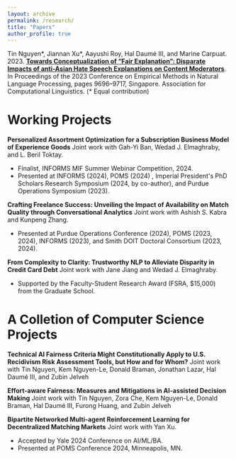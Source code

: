 ```yaml
---
layout: archive
permalink: /research/
title: "Papers"
author_profile: true
---
```


Tin Nguyen\*, Jiannan Xu\*, Aayushi Roy, Hal Daumé III, and Marine Carpuat. 2023. [**Towards Conceptualization of “Fair Explanation”: Disparate Impacts of anti-Asian Hate Speech Explanations on Content Moderators**](https://aclanthology.org/2023.emnlp-main.602). In Proceedings of the 2023 Conference on Empirical Methods in Natural Language Processing, pages 9696–9717, Singapore. Association for Computational Linguistics. (\* Equal contribution)


# Working Projects
**Personalized Assortment Optimization for a Subscription Business Model of Experience Goods** Joint work with Gah-Yi Ban, Wedad J. Elmaghraby, and L. Beril Toktay.
 * Finalist, INFORMS MIF Summer Webinar Competition, 2024.
 * Presented at INFORMS (2024), POMS (2024) , Imperial President's PhD Scholars Research Symposium (2024, by co-author), and Purdue Operations Symposium (2023). 

**Crafting Freelance Success: Unveiling the Impact of Availability on Match Quality through Conversational Analytics** Joint work with Ashish S. Kabra and Kunpeng Zhang.
 * Presented at Purdue Operations Conference (2024), POMS (2023, 2024), INFORMS (2023), and Smith DOIT Doctoral Consortium (2023, 2024).

**From Complexity to Clarity: Trustworthy NLP to Alleviate Disparity in Credit Card Debt** Joint work with Jane Jiang and Wedad J. Elmaghraby.
 * Supported by the Faculty-Student Research Award (FSRA, $15,000) from the Graduate School.

# A Colletion of Computer Science Projects

**Technical AI Fairness Criteria Might Constitutionally Apply to U.S. Recidivism Risk Assessment Tools, but How and for Whom?** Joint work with Tin Nguyen, Kem Nguyen-Le, Donald Braman, Jonathan Lazar, Hal Daumé III, and Zubin Jelveh

**Effort-aware Fairness: Measures and Mitigations in AI-assisted Decision Making** Joint work with Tin Nguyen, Zora Che, Kem Nguyen-Le, Donald Braman, Hal Daumé III, Furong Huang, and Zubin Jelveh
<!-- **Hide and Seek at the German Federal Constitutional Court: Identifying the Justice Referee with Author Topic Model** Joint work with Tin Nguyen, Andrew Mao, Jordan Boyd-Graber, and Christoph Engel. -->

**Bipartite Networked Multi-agent Reinforcement Learning for Decentralized Matching Markets** Joint work with Yan Xu.
 * Accepted by Yale 2024 Conference on AI/ML/BA.
 * Presented at POMS Conference 2024, Minneapolis, MN.



